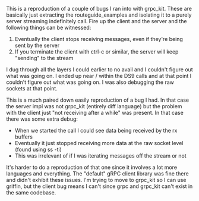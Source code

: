 This is a reproduction of a couple of bugs I ran into with grpc_kit.
These are basically just extracting the routeguide_examples and isolating it to a purely server streaming indefinitely call.
Fire up the client and the server and the following things can be witnessed:

1. Eventually the client stops receiving messages, even if they're being sent by the server
2. If you terminate the client with ctrl-c or similar, the server will keep "sending" to the stream

I dug through all the layers I could earlier to no avail and I couldn't figure out what was going on.
I ended up near / within the DS9 calls and at that point I couldn't figure out what was going on. 
I was also debugging the raw sockets at that point.

This is a much paired down easily reproduction of a bug I had.
In that case the server impl was not grpc_kit (entirely diff language) but the problem with the client just "not receiving after a while" was present.
In that case there was some extra debug:
* When we started the call I could see data being received by the rx buffers
* Eventually it just stopped receiving more data at the raw socket level (found using ss -ti)
* This was irrelevant of if I was iterating messages off the stream or not

It's harder to do a reproduction of that one since it involves a lot more languages and everything.
The "default" gRPC client library was fine there and didn't exhibit these issues.
I'm trying to move to grpc_kit so I can use griffin, but the client bug means I can't since grpc and grpc_kit can't exist in the same codebase.
